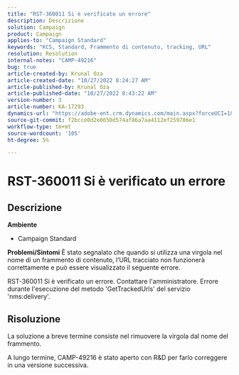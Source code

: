 ```yaml
---
title: "RST-360011 Si è verificato un errore"
description: Descrizione
solution: Campaign
product: Campaign
applies-to: "Campaign Standard"
keywords: "KCS, Standard, Frammento di contenuto, tracking, URL"
resolution: Resolution
internal-notes: "CAMP-49216"
bug: true
article-created-by: Krunal Oza
article-created-date: "10/27/2022 8:24:27 AM"
article-published-by: Krunal Oza
article-published-date: "10/27/2022 8:43:22 AM"
version-number: 3
article-number: KA-17293
dynamics-url: "https://adobe-ent.crm.dynamics.com/main.aspx?forceUCI=1&pagetype=entityrecord&etn=knowledgearticle&id=ef138cc4-d055-ed11-bba2-6045bd006c82"
source-git-commit: f2bcce0d2e0650d574af86a7aa4112ef259786e1
workflow-type: tm+mt
source-wordcount: '105'
ht-degree: 5%

---
```


# RST-360011 Si è verificato un errore

## Descrizione

<b>Ambiente</b>
- Campaign Standard



<b>Problemi/Sintomi</b>
È stato segnalato che quando si utilizza una virgola nel nome di un frammento di contenuto, l’URL tracciato non funzionerà correttamente e può essere visualizzato il seguente errore.

RST-360011 Si è verificato un errore. Contattare l&#39;amministratore.
Errore durante l&#39;esecuzione del metodo &#39;GetTrackedUrls&#39; del servizio &#39;nms:delivery&#39;.






## Risoluzione


La soluzione a breve termine consiste nel rimuovere la virgola dal nome del frammento.

A lungo termine, CAMP-49216 è stato aperto con R&amp;D per farlo correggere in una versione successiva.
